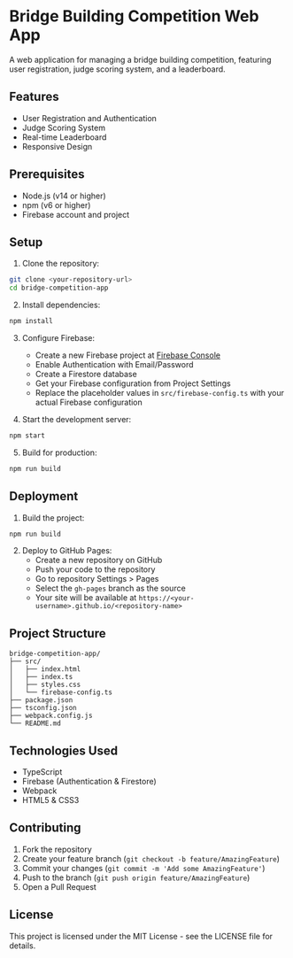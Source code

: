 # Bridge Building Competition Web App

A web application for managing a bridge building competition, featuring user registration, judge scoring system, and a leaderboard.

## Features

- User Registration and Authentication
- Judge Scoring System
- Real-time Leaderboard
- Responsive Design

## Prerequisites

- Node.js (v14 or higher)
- npm (v6 or higher)
- Firebase account and project

## Setup

1. Clone the repository:
```bash
git clone <your-repository-url>
cd bridge-competition-app
```

2. Install dependencies:
```bash
npm install
```

3. Configure Firebase:
   - Create a new Firebase project at [Firebase Console](https://console.firebase.google.com/)
   - Enable Authentication with Email/Password
   - Create a Firestore database
   - Get your Firebase configuration from Project Settings
   - Replace the placeholder values in `src/firebase-config.ts` with your actual Firebase configuration

4. Start the development server:
```bash
npm start
```

5. Build for production:
```bash
npm run build
```

## Deployment

1. Build the project:
```bash
npm run build
```

2. Deploy to GitHub Pages:
   - Create a new repository on GitHub
   - Push your code to the repository
   - Go to repository Settings > Pages
   - Select the `gh-pages` branch as the source
   - Your site will be available at `https://<your-username>.github.io/<repository-name>`

## Project Structure

```
bridge-competition-app/
├── src/
│   ├── index.html
│   ├── index.ts
│   ├── styles.css
│   └── firebase-config.ts
├── package.json
├── tsconfig.json
├── webpack.config.js
└── README.md
```

## Technologies Used

- TypeScript
- Firebase (Authentication & Firestore)
- Webpack
- HTML5 & CSS3

## Contributing

1. Fork the repository
2. Create your feature branch (`git checkout -b feature/AmazingFeature`)
3. Commit your changes (`git commit -m 'Add some AmazingFeature'`)
4. Push to the branch (`git push origin feature/AmazingFeature`)
5. Open a Pull Request

## License

This project is licensed under the MIT License - see the LICENSE file for details. 